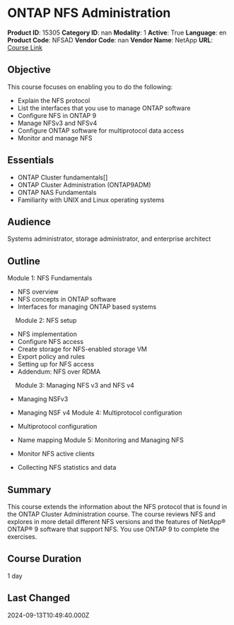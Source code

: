 # ONTAP NFS Administration

**Product ID**: 15305
**Category ID**: nan
**Modality**: 1
**Active**: True
**Language**: en
**Product Code**: NFSAD
**Vendor Code**: nan
**Vendor Name**: NetApp
**URL**: [Course Link](https://www.fastlaneus.com/course/netapp-nfsad)

## Objective
This course focuses on enabling you to do the following:



- Explain the NFS protocol
- List the interfaces that you use to manage ONTAP software
- Configure NFS in ONTAP 9
- Manage NFSv3 and NFSv4
- Configure ONTAP software for multiprotocol data access
- Monitor and manage NFS

## Essentials
- ONTAP Cluster fundamentals[]
- ONTAP Cluster Administration (ONTAP9ADM)
- ONTAP NAS Fundamentals
- Familiarity with UNIX and Linux operating systems

## Audience
Systems administrator, storage administrator, and enterprise architect

## Outline
Module 1: NFS Fundamentals


- NFS overview
- NFS concepts in ONTAP software
- Interfaces for managing ONTAP based systems

 
Module 2: NFS setup


- NFS implementation
- Configure NFS access
- Create storage for NFS-enabled storage VM
- Export policy and rules
- Setting up for NFS access
- Addendum: NFS over RDMA

 
Module 3: Managing NFS v3 and NFS v4 


- Managing NSFv3
- Managing NSF v4
Module 4: Multiprotocol configuration


- Multiprotocol configuration
- Name mapping
Module 5: Monitoring and Managing NFS


- Monitor NFS active clients
- Collecting NFS statistics and data

## Summary
This course extends the information about the NFS protocol that is found in the ONTAP Cluster Administration course. The course reviews NFS and explores in more detail different NFS versions and the features of NetApp® ONTAP® 9 software that support NFS. You use ONTAP 9 to complete the exercises.

## Course Duration
1 day

## Last Changed
2024-09-13T10:49:40.000Z
